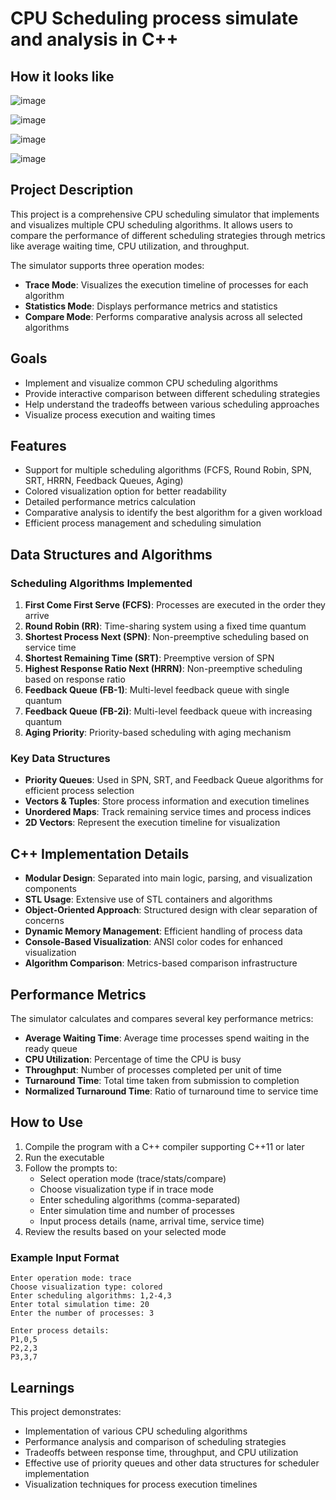 # CPU Scheduling process simulate and analysis  in C++

## How it looks like 
![image](https://github.com/user-attachments/assets/38778cf7-d7eb-4c75-8b59-c44ff6786454)

![image](https://github.com/user-attachments/assets/47ee63fe-d9a1-4f03-ad46-fd37bea5b9ef)

![image](https://github.com/user-attachments/assets/0067f260-ac81-4525-8ef1-fa9161a34e40)

![image](https://github.com/user-attachments/assets/3ae580d3-e3ce-4333-8e73-d25e653248e6)



## Project Description
This project is a comprehensive CPU scheduling simulator that implements and visualizes multiple CPU scheduling algorithms. It allows users to compare the performance of different scheduling strategies through metrics like average waiting time, CPU utilization, and throughput.

The simulator supports three operation modes:
- **Trace Mode**: Visualizes the execution timeline of processes for each algorithm
- **Statistics Mode**: Displays performance metrics and statistics
- **Compare Mode**: Performs comparative analysis across all selected algorithms

## Goals
- Implement and visualize common CPU scheduling algorithms
- Provide interactive comparison between different scheduling strategies
- Help understand the tradeoffs between various scheduling approaches
- Visualize process execution and waiting times

## Features
- Support for multiple scheduling algorithms (FCFS, Round Robin, SPN, SRT, HRRN, Feedback Queues, Aging)
- Colored visualization option for better readability
- Detailed performance metrics calculation
- Comparative analysis to identify the best algorithm for a given workload
- Efficient process management and scheduling simulation

## Data Structures and Algorithms

### Scheduling Algorithms Implemented
1. **First Come First Serve (FCFS)**: Processes are executed in the order they arrive
2. **Round Robin (RR)**: Time-sharing system using a fixed time quantum
3. **Shortest Process Next (SPN)**: Non-preemptive scheduling based on service time
4. **Shortest Remaining Time (SRT)**: Preemptive version of SPN
5. **Highest Response Ratio Next (HRRN)**: Non-preemptive scheduling based on response ratio
6. **Feedback Queue (FB-1)**: Multi-level feedback queue with single quantum
7. **Feedback Queue (FB-2i)**: Multi-level feedback queue with increasing quantum
8. **Aging Priority**: Priority-based scheduling with aging mechanism

### Key Data Structures
- **Priority Queues**: Used in SPN, SRT, and Feedback Queue algorithms for efficient process selection
- **Vectors & Tuples**: Store process information and execution timelines
- **Unordered Maps**: Track remaining service times and process indices
- **2D Vectors**: Represent the execution timeline for visualization

## C++ Implementation Details
- **Modular Design**: Separated into main logic, parsing, and visualization components
- **STL Usage**: Extensive use of STL containers and algorithms
- **Object-Oriented Approach**: Structured design with clear separation of concerns
- **Dynamic Memory Management**: Efficient handling of process data
- **Console-Based Visualization**: ANSI color codes for enhanced visualization
- **Algorithm Comparison**: Metrics-based comparison infrastructure

## Performance Metrics
The simulator calculates and compares several key performance metrics:
- **Average Waiting Time**: Average time processes spend waiting in the ready queue
- **CPU Utilization**: Percentage of time the CPU is busy
- **Throughput**: Number of processes completed per unit of time
- **Turnaround Time**: Total time taken from submission to completion
- **Normalized Turnaround Time**: Ratio of turnaround time to service time

## How to Use
1. Compile the program with a C++ compiler supporting C++11 or later
2. Run the executable
3. Follow the prompts to:
   - Select operation mode (trace/stats/compare)
   - Choose visualization type if in trace mode
   - Enter scheduling algorithms (comma-separated)
   - Enter simulation time and number of processes
   - Input process details (name, arrival time, service time)
4. Review the results based on your selected mode

### Example Input Format
```
Enter operation mode: trace
Choose visualization type: colored
Enter scheduling algorithms: 1,2-4,3
Enter total simulation time: 20
Enter the number of processes: 3

Enter process details:
P1,0,5
P2,2,3
P3,3,7
```

## Learnings
This project demonstrates:
- Implementation of various CPU scheduling algorithms
- Performance analysis and comparison of scheduling strategies
- Tradeoffs between response time, throughput, and CPU utilization
- Effective use of priority queues and other data structures for scheduler implementation
- Visualization techniques for process execution timelines


